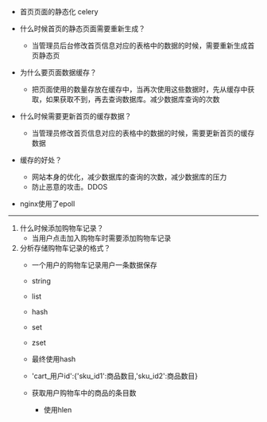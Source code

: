 - 首页页面的静态化 celery
- 什么时候首页的静态页面需要重新生成？
	- 当管理员后台修改首页信息对应的表格中的数据的时候，需要重新生成首页静态页
- 为什么要页面数据缓存？
	- 把页面使用的数量存放在缓存中，当再次使用这些数据时，先从缓存中获取，如果获取不到，再去查询数据库。减少数据库查询的次数
- 什么时候需要更新首页的缓存数据？
	- 当管理员修改首页信息对应的表格中的数据的时候，需要更新首页的缓存数据
- 缓存的好处？
	- 网站本身的优化，减少数据库的查询的次数，减少数据库的压力
	- 防止恶意的攻击。DDOS

- nginx使用了epoll
---
1. 什么时候添加购物车记录？
    - 当用户点击加入购物车时需要添加购物车记录
2. 分析存储购物车记录的格式？
    - 一个用户的购物车记录用户一条数据保存
    - string
    - list
    - hash
    - set
    - zset
    
    - 最终使用hash
    - 'cart_用户id':{'sku_id1':商品数目,'sku_id2':商品数目}
    - 获取用户购物车中的商品的条目数
        - 使用hlen